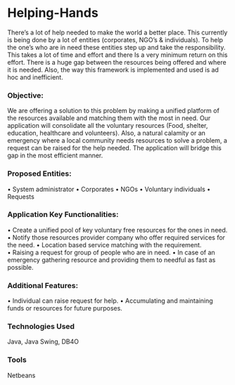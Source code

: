 # Helping-Hands

There’s a lot of help needed to make the world a better place. This currently is being done by a lot of entities (corporates, NGO’s & individuals). To help the one’s who are in need these entities step up and take the responsibility. This takes a lot of time and effort and there Is a very minimum return on this effort. There is a huge gap between the resources being offered and where it is needed. Also, the way this framework is implemented and used is ad hoc and inefficient.  
### Objective: 
We are offering a solution to this problem by making a unified platform of the resources available and matching them with the most in need. Our application will consolidate all the voluntary resources (Food, shelter, education, healthcare and volunteers). Also, a natural calamity or an emergency where a local community needs resources to solve a problem, a request can be raised for the help needed. The application will bridge this gap in the most efficient manner.  
### Proposed Entities: 
• System administrator 
• Corporates 
• NGOs 
• Voluntary individuals 
• Requests 
### Application Key Functionalities:
• Create a unified pool of key voluntary free resources for the ones in need. 
• Notify those resources provider company who offer required services for the need. 
• Location based service matching with the requirement.  
• Raising a request for group of people who are in need. 
• In case of an emergency gathering resource and providing them to needful as fast as possible.  
### Additional Features:
• Individual can raise request for help. 
• Accumulating and maintaining funds or resources for future purposes.

### Technologies Used
Java, Java Swing, DB4O
### Tools
Netbeans
